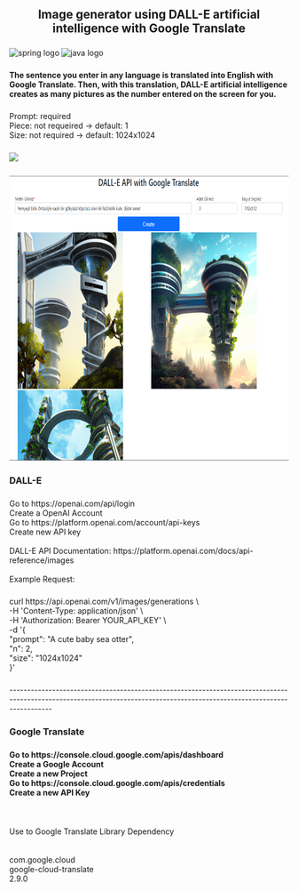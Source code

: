 <h2 align="center">Image generator using DALL-E artificial intelligence with Google Translate</h2>

###

<div align="left">
  <img src="https://cdn.jsdelivr.net/gh/devicons/devicon/icons/spring/spring-original.svg" height="40" width="52" alt="spring logo"  />
  <img src="https://cdn.jsdelivr.net/gh/devicons/devicon/icons/java/java-original.svg" height="40" width="52" alt="java logo"  />
</div>

###

<h4 align="left">The sentence you enter in any language is translated into English with Google Translate. Then, with this translation, DALL-E artificial intelligence creates as many pictures as the number entered on the screen for you.</h4>

###

<p align="left">Prompt: required<br>Piece: not requeired -> default: 1<br>Size: not required -> default: 1024x1024</p>

###

<div align="left">
  <img height="1024" src="https://github.com/ilyasaglar/DALL-E-image-creator-with-Google-Translate/blob/main/images/1024x1024.png"  />
</div>

###

<div align="center">
  <img height="512" src="https://github.com/ilyasaglar/DALL-E-image-creator-with-Google-Translate/blob/main/images/512.png"  />
</div>

###

<h3 align="left">DALL-E</h3>

###

<p align="left">Go to https://openai.com/api/login<br>Create a OpenAI Account<br>Go to https://platform.openai.com/account/api-keys<br>Create new API key<br><br>DALL-E API Documentation: https://platform.openai.com/docs/api-reference/images<br><br>Example Request:</p>

###

<p align="left">curl https://api.openai.com/v1/images/generations \<br>  -H 'Content-Type: application/json' \<br>  -H 'Authorization: Bearer YOUR_API_KEY' \<br>  -d '{<br>  "prompt": "A cute baby sea otter",<br>  "n": 2,<br>  "size": "1024x1024"<br>}'</p>

###

<p align="left">------------------------------------------------------------------------------------------------------------------------------------------------------------------------</p>

###

<h3 align="left">Google Translate</h3>

###

<h4 align="left">Go to https://console.cloud.google.com/apis/dashboard<br>Create a Google Account<br>Create a new Project<br>Go to https://console.cloud.google.com/apis/credentials<br>Create a new API Key</h4>

###

<br clear="both">

<p align="left">Use to Google Translate Library Dependency<br><br><dependency><br>			 <groupId>com.google.cloud</groupId><br>			<artifactId>google-cloud-translate</artifactId><br>			<version>2.9.0</version><br>		</dependency></p>

###
